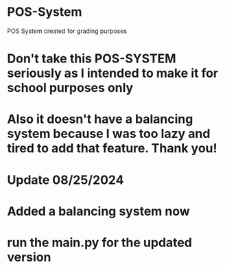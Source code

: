 # POS-System
POS System created for grading purposes

# Don't take this POS-SYSTEM seriously as I intended to make it for school purposes only
# Also it doesn't have a balancing system because I was too lazy and tired to add that feature. Thank you!

# Update 08/25/2024
# Added a balancing system now
# run the main.py for the updated version
